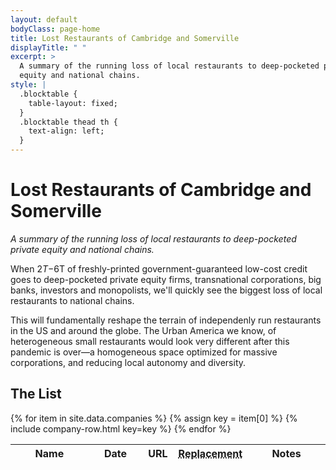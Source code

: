```yaml
---
layout: default
bodyClass: page-home
title: Lost Restaurants of Cambridge and Somerville
displayTitle: " "
excerpt: >
  A summary of the running loss of local restaurants to deep-pocketed private 
  equity and national chains.
style: |
  .blocktable {
    table-layout: fixed;
  }
  .blocktable thead th {
    text-align: left;
  }
---
```


# Lost Restaurants of Cambridge and Somerville

_A summary of the running loss of local restaurants to deep-pocketed private 
equity and national chains._

When $2T-$6T of freshly-printed government-guaranteed low-cost credit goes to
deep-pocketed private equity firms, transnational corporations, big banks,
investors and monopolists, we'll quickly see the biggest loss of local 
restaurants to national chains.

This will fundamentally reshape the terrain of independenly run restaurants in 
the US and around the globe. The Urban America we know, of heterogeneous small 
restaurants would look very different after this pandemic is over&mdash;a 
homogeneous space optimized for massive corporations, and reducing local 
autonomy and diversity.

## The List

<table class="blocktable">
  <thead>
    <th scope="column" width="30%">Name</th>
    <th scope="column" width="20%">Date</th>
    <th scope="column" width="10%">URL</th>
    <th scope="column" width="10%">
      <abbr title="Replaced by">Replacement</abbr>
    </th>
    <th scope="column" width="30%">Notes</th>
  </thead>
  <tbody>
   {% for item in site.data.companies %}
     {% assign key = item[0] %}
     {% include company-row.html key=key %}
   {% endfor %}
  </tbody>
</table>
